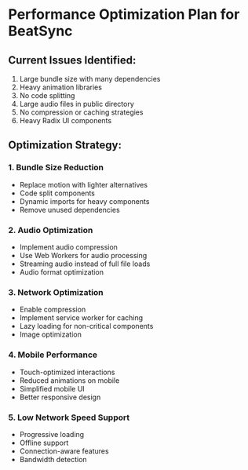 # Performance Optimization Plan for BeatSync

## Current Issues Identified:
1. Large bundle size with many dependencies
2. Heavy animation libraries
3. No code splitting
4. Large audio files in public directory
5. No compression or caching strategies
6. Heavy Radix UI components

## Optimization Strategy:

### 1. Bundle Size Reduction
- Replace motion with lighter alternatives
- Code split components
- Dynamic imports for heavy components
- Remove unused dependencies

### 2. Audio Optimization
- Implement audio compression
- Use Web Workers for audio processing
- Streaming audio instead of full file loads
- Audio format optimization

### 3. Network Optimization
- Enable compression
- Implement service worker for caching
- Lazy loading for non-critical components
- Image optimization

### 4. Mobile Performance
- Touch-optimized interactions
- Reduced animations on mobile
- Simplified mobile UI
- Better responsive design

### 5. Low Network Speed Support
- Progressive loading
- Offline support
- Connection-aware features
- Bandwidth detection
